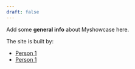 ```yaml
---
draft: false
---
```


Add some **general info** about Myshowcase here.

The site is built by:

* [Person 1](https://example.com)
* [Person 1](https://example.com)


